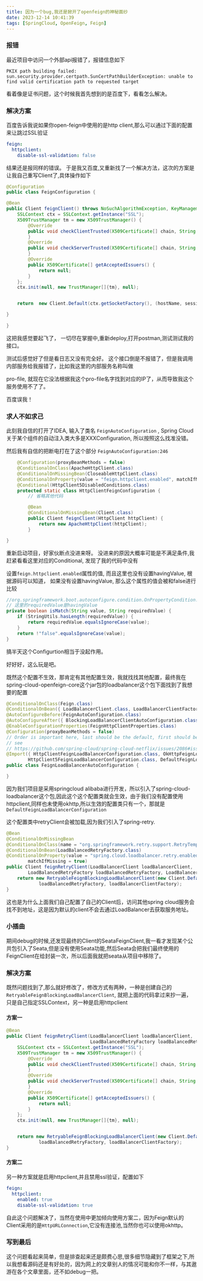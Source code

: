 ```yaml
---
title: 因为一个bug,我还是掀开了openfeign的神秘面纱
date: 2023-12-14 10:41:39
tags: [SpringCloud, OpenFeign, Feign]
---
```


### 报错

最近项目中访问一个外部api报错了，报错信息如下

```
PKIX path building failed: sun.security.provider.certpath.SunCertPathBuilderException: unable to find valid certification path to requested target
```
看着像是证书问题，这个时候我首先想到的是百度下，看看怎么解决。

### 解决方案

百度告诉我说如果你open-feign中使用的是http client,那么可以通过下面的配置来让跳过SSL验证

```yml
feign:
  httpclient:
    disable-ssl-validation: false
```

结果还是报同样的错误。 于是我又百度,又重新找了一个解决方法，这次的方案是让我自己重写Client了,具体操作如下

```java
@Configuration
public class FeignConfiguration {

@Bean
public Client feignClient() throws NoSuchAlgorithmException, KeyManagementException {
    SSLContext ctx = SSLContext.getInstance("SSL");
    X509TrustManager tm = new X509TrustManager() {
        @Override
        public void checkClientTrusted(X509Certificate[] chain, String authType) {
        }
        @Override
        public void checkServerTrusted(X509Certificate[] chain, String authType) {
        }
        @Override
        public X509Certificate[] getAcceptedIssuers() {
            return null;
        }
    };
    ctx.init(null, new TrustManager[]{tm}, null);


    return  new Client.Default(ctx.getSocketFactory(), (hostName, session) -> true);

}
   
}

```
这把我感觉要起飞了， 一切尽在掌握中,重新deploy,打开postman,测试测试我的接口。

测试后感觉好了但是看日志又没有完全好。 这个接口倒是不报错了，但是我调用内部服务给我报错了，比如我这里的内部服务名称叫做

pro-file, 就现在它没法根据我这个pro-file名字找到对应的IP了，从而导致我这个服务使用不了了。

百度误我！

### 求人不如求己


此刻我自信的打开了IDEA, 输入了类名 `FeignAutoConfiguration` , Spring Cloud关于某个组件的自动注入类大多是XXXConfiguration, 所以按照这么找准没错。

然后我有自信的把断电打在了这个部分 `FeignAutoConfiguration:246`

```java
	@Configuration(proxyBeanMethods = false)
	@ConditionalOnClass(ApacheHttpClient.class)
	@ConditionalOnMissingBean(CloseableHttpClient.class)
	@ConditionalOnProperty(value = "feign.httpclient.enabled", matchIfMissing = true)
	@Conditional(HttpClient5DisabledConditions.class)
	protected static class HttpClientFeignConfiguration {
		// 省略其他代码

		@Bean
		@ConditionalOnMissingBean(Client.class)
		public Client feignClient(HttpClient httpClient) {
			return new ApacheHttpClient(httpClient);
		}

}
```
重新启动项目，好家伙断点没进来呀。 没进来的原因大概率可能是不满足条件,我赶紧看看这里对应的Conditional, 发现了我的代码中没有

设置`feign.httpclient.enabled`属性的值, 而且这里也没有设置havingValue, 根据源码可以知道， 如果没有设置havingValue, 那么这个属性的值会被和false进行比较

```java
//org.springframework.boot.autoconfigure.condition.OnPropertyCondition.Spec#isMatch
// 这里的requiredValue是havingValue
private boolean isMatch(String value, String requiredValue) {
	if (StringUtils.hasLength(requiredValue)) {
		return requiredValue.equalsIgnoreCase(value);
	}
	return !"false".equalsIgnoreCase(value);
}

```

搞半天这个Configurtion相当于没起作用。 


好好好，这么玩是吧。

既然这个配置不生效，那肯定有其他配置生效，我就找找其他配置，最终我在spring-cloud-openfeign-core这个jar包的loadbalancer这个包下面找到了我想要的配置

```java
@ConditionalOnClass(Feign.class)
@ConditionalOnBean({ LoadBalancerClient.class, LoadBalancerClientFactory.class })
@AutoConfigureBefore(FeignAutoConfiguration.class)
@AutoConfigureAfter({ BlockingLoadBalancerClientAutoConfiguration.class, LoadBalancerAutoConfiguration.class })
@EnableConfigurationProperties(FeignHttpClientProperties.class)
@Configuration(proxyBeanMethods = false)
// Order is important here, last should be the default, first should be optional
// see
// https://github.com/spring-cloud/spring-cloud-netflix/issues/2086#issuecomment-316281653
@Import({ HttpClientFeignLoadBalancerConfiguration.class, OkHttpFeignLoadBalancerConfiguration.class,
		HttpClient5FeignLoadBalancerConfiguration.class, DefaultFeignLoadBalancerConfiguration.class })
public class FeignLoadBalancerAutoConfiguration {

}

```
因为我们项目是采用springcloud alibaba进行开发，所以引入了spring-cloud-loadbalancer这个包,因此这个这个配置类就会生效，由于我们没有配置使用httpclient,同样也未使用okhttp,所以生效的配置类只有一个，那就是 `DefaultFeignLoadBalancerConfiguration`

这个配置类中retryClient会被加载,因为我们引入了spring-retry.

```java
@Bean
@ConditionalOnMissingBean
@ConditionalOnClass(name = "org.springframework.retry.support.RetryTemplate")
@ConditionalOnBean(LoadBalancedRetryFactory.class)
@ConditionalOnProperty(value = "spring.cloud.loadbalancer.retry.enabled", havingValue = "true",
		matchIfMissing = true)
public Client feignRetryClient(LoadBalancerClient loadBalancerClient,
		LoadBalancedRetryFactory loadBalancedRetryFactory, LoadBalancerClientFactory loadBalancerClientFactory) {
	return new RetryableFeignBlockingLoadBalancerClient(new Client.Default(null, null), loadBalancerClient,
			loadBalancedRetryFactory, loadBalancerClientFactory);
}
```

这也是为什么上面我们自己配置了自己的Client后，访问其他spring cloud服务会找不到地址，这是因为默认的client不会去通过LoadBalancer去获取服务地址。 

### 小插曲

期间debug的时候,还发现最终的Client的SeataFeignClient,我一看才发现某个公共包引入了Seata,但是没有使用Seata功能,然后Seata会把我们最终使用的FeignClient在给封装一次，所以后面我就把seata从项目中移除了。

### 解决方案

既然问题找到了,那么就好修改了，修改方式有两种，一种是创建自己的`RetryableFeignBlockingLoadBalancerClient`, 就把上面的代码拿过来抄一遍，只是自己指定SSLContext，另一种是启用httpclient

#### 方案一

```java
@Bean
public Client feignRetryClient(LoadBalancerClient loadBalancerClient,
                               LoadBalancedRetryFactory loadBalancedRetryFactory, LoadBalancerClientFactory loadBalancerClientFactory) throws NoSuchAlgorithmException, KeyManagementException {
    SSLContext ctx = SSLContext.getInstance("SSL");
    X509TrustManager tm = new X509TrustManager() {
        @Override
        public void checkClientTrusted(X509Certificate[] chain, String authType) {
        }
        @Override
        public void checkServerTrusted(X509Certificate[] chain, String authType) {
        }
        @Override
        public X509Certificate[] getAcceptedIssuers() {
            return null;
        }
    };
    ctx.init(null, new TrustManager[]{tm}, null);


    return new RetryableFeignBlockingLoadBalancerClient(new Client.Default(ctx.getSocketFactory(), (hostname, session) -> true), loadBalancerClient,
            loadBalancedRetryFactory, loadBalancerClientFactory);
}
```

#### 方案二
另一种方案就是启用httpclient,并且禁用ssl验证，配置如下

```yml
feign:
  httpclient:
    enabled: true
    disable-ssl-validation: true

```

自此这个问题解决了，当然在使用中更加倾向使用方案二，因为Feign默认的Client采用的是`HttpURLConnection`,它没有连接池,当然你也可以使用okhttp。

### 写到最后

这个问题看起来简单，但是排查起来还是颇费心思,很多细节隐藏到了框架之下,所以我想看源码还是有好处的，因为网上的文章别人的情况可能和你不一样，与其遨游在各个文章里面，还不如debug一把。

